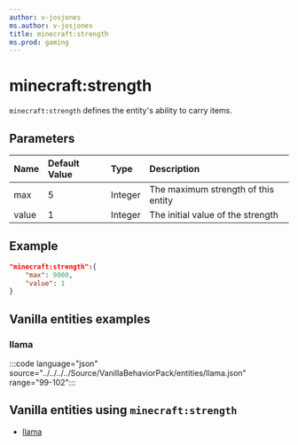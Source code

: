 ```yaml
---
author: v-josjones
ms.author: v-josjones
title: minecraft:strength
ms.prod: gaming
---
```


# minecraft:strength

`minecraft:strength` defines the entity's ability to carry items.

## Parameters

|Name |Default Value  |Type  |Description  |
|:----------|:----------|:----------|:----------|
| max| 5| Integer| The maximum strength of this entity |
|value| 1| Integer|  The initial value of the strength |

## Example

```json
"minecraft:strength":{
    "max": 9000,
    "value": 1
}
```

## Vanilla entities examples

### llama

:::code language="json" source="../../../../Source/VanillaBehaviorPack/entities/llama.json" range="99-102":::

## Vanilla entities using `minecraft:strength`

- [llama](../../../../Source/VanillaBehaviorPack_Snippets/entities/llama.md)
